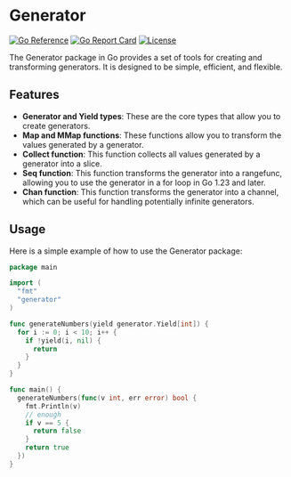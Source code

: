 Generator
=========

[![Go Reference](https://pkg.go.dev/badge/github.com/pioniro/generator-go.svg)](https://pkg.go.dev/github.com/pioniro/generator-go)
[![Go Report Card](https://goreportcard.com/badge/github.com/pioniro/generator-go)](https://goreportcard.com/report/github.com/pioniro/generator-go)
[![License](https://img.shields.io/badge/License-MIT-blue.svg)](https://github.com/pioniro/generator-go/blob/main/LICENSE)

The Generator package in Go provides a set of tools for creating and transforming generators. It is designed to be simple, efficient, and flexible.

## Features

- **Generator and Yield types**: These are the core types that allow you to create generators.
- **Map and MMap functions**: These functions allow you to transform the values generated by a generator.
- **Collect function**: This function collects all values generated by a generator into a slice.
- **Seq function**: This function transforms the generator into a rangefunc, allowing you to use the generator in a for loop in Go 1.23 and later.
- **Chan function**: This function transforms the generator into a channel, which can be useful for handling potentially infinite generators.

## Usage

Here is a simple example of how to use the Generator package:

```go
package main

import (
  "fmt"
  "generator"
)

func generateNumbers(yield generator.Yield[int]) {
  for i := 0; i < 10; i++ {
    if !yield(i, nil) {
      return
    }
  }
}

func main() {
  generateNumbers(func(v int, err error) bool {
    fmt.Println(v)
    // enough
    if v == 5 {
      return false
    }
    return true
  })
}